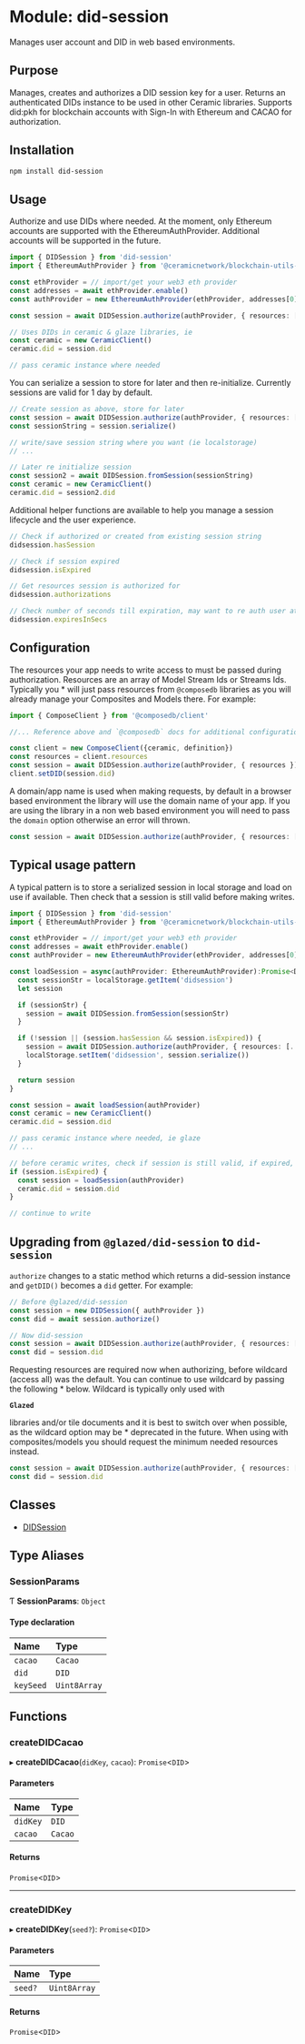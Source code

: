 # Module: did-session

Manages user account and DID in web based environments.

## Purpose

Manages, creates and authorizes a DID session key for a user. Returns an authenticated DIDs instance
to be used in other Ceramic libraries. Supports did:pkh for blockchain accounts with Sign-In with
Ethereum and CACAO for authorization.

## Installation

```sh
npm install did-session
```

## Usage

Authorize and use DIDs where needed. At the moment, only Ethereum accounts
are supported with the EthereumAuthProvider. Additional accounts will be supported in the future.

```ts
import { DIDSession } from 'did-session'
import { EthereumAuthProvider } from '@ceramicnetwork/blockchain-utils-linking'

const ethProvider = // import/get your web3 eth provider
const addresses = await ethProvider.enable()
const authProvider = new EthereumAuthProvider(ethProvider, addresses[0])

const session = await DIDSession.authorize(authProvider, { resources: [...]})

// Uses DIDs in ceramic & glaze libraries, ie
const ceramic = new CeramicClient()
ceramic.did = session.did

// pass ceramic instance where needed

```

You can serialize a session to store for later and then re-initialize. Currently sessions are valid
for 1 day by default.

```ts
// Create session as above, store for later
const session = await DIDSession.authorize(authProvider, { resources: [...]})
const sessionString = session.serialize()

// write/save session string where you want (ie localstorage)
// ...

// Later re initialize session
const session2 = await DIDSession.fromSession(sessionString)
const ceramic = new CeramicClient()
ceramic.did = session2.did
```

Additional helper functions are available to help you manage a session lifecycle and the user experience.

```ts
// Check if authorized or created from existing session string
didsession.hasSession

// Check if session expired
didsession.isExpired

// Get resources session is authorized for
didsession.authorizations

// Check number of seconds till expiration, may want to re auth user at a time before expiration
didsession.expiresInSecs
```

## Configuration

The resources your app needs to write access to must be passed during authorization. Resources are an array of Model Stream Ids or Streams Ids. Typically you * will just pass resources from `@composedb` libraries as you will already manage your Composites and Models there. For example:

```ts
import { ComposeClient } from '@composedb/client'

//... Reference above and `@composedb` docs for additional configuration here

const client = new ComposeClient({ceramic, definition})
const resources = client.resources
const session = await DIDSession.authorize(authProvider, { resources })
client.setDID(session.did)
```

A domain/app name is used when making requests, by default in a browser based environment the library will use the domain name of your app. If you are using 
the library in a non web based environment you will need to pass the `domain` option otherwise an error will thrown.

```ts
const session = await DIDSession.authorize(authProvider, { resources: [...], domain: 'YourAppName' })
```

## Typical usage pattern

A typical pattern is to store a serialized session in local storage and load on use if available. Then
check that a session is still valid before making writes.

```ts
import { DIDSession } from 'did-session'
import { EthereumAuthProvider } from '@ceramicnetwork/blockchain-utils-linking'

const ethProvider = // import/get your web3 eth provider
const addresses = await ethProvider.enable()
const authProvider = new EthereumAuthProvider(ethProvider, addresses[0])

const loadSession = async(authProvider: EthereumAuthProvider):Promise<DIDSession> => {
  const sessionStr = localStorage.getItem('didsession')
  let session

  if (sessionStr) {
    session = await DIDSession.fromSession(sessionStr)
  }

  if (!session || (session.hasSession && session.isExpired)) {
    session = await DIDSession.authorize(authProvider, { resources: [...]})
    localStorage.setItem('didsession', session.serialize())
  }

  return session
}

const session = await loadSession(authProvider)
const ceramic = new CeramicClient()
ceramic.did = session.did

// pass ceramic instance where needed, ie glaze
// ...

// before ceramic writes, check if session is still valid, if expired, create new
if (session.isExpired) {
  const session = loadSession(authProvider)
  ceramic.did = session.did
}

// continue to write
```

## Upgrading from `@glazed/did-session` to `did-session` 

`authorize` changes to a static method which returns a did-session instance and `getDID()` becomes a `did` getter. For example: 

```ts
// Before @glazed/did-session
const session = new DIDSession({ authProvider })
const did = await session.authorize()

// Now did-session
const session = await DIDSession.authorize(authProvider, { resources: [...]})
const did = session.did
```

Requesting resources are required now when authorizing, before wildcard (access all) was the default. You can continue to use wildcard by passing the following * below. Wildcard is typically only used with

**`Glazed`**

libraries and/or tile documents and it is best to switch over when possible, as the wildcard option may be * deprecated in the future. When using with composites/models you should request the minimum needed resources instead. 

```ts
const session = await DIDSession.authorize(authProvider, { resources: [`ceramic://*`]})
const did = session.did
```

## Classes

- [DIDSession](../classes/did_session.DIDSession.md)

## Type Aliases

### SessionParams

Ƭ **SessionParams**: `Object`

#### Type declaration

| Name | Type |
| :------ | :------ |
| `cacao` | `Cacao` |
| `did` | `DID` |
| `keySeed` | `Uint8Array` |

## Functions

### createDIDCacao

▸ **createDIDCacao**(`didKey`, `cacao`): `Promise`<`DID`\>

#### Parameters

| Name | Type |
| :------ | :------ |
| `didKey` | `DID` |
| `cacao` | `Cacao` |

#### Returns

`Promise`<`DID`\>

___

### createDIDKey

▸ **createDIDKey**(`seed?`): `Promise`<`DID`\>

#### Parameters

| Name | Type |
| :------ | :------ |
| `seed?` | `Uint8Array` |

#### Returns

`Promise`<`DID`\>
